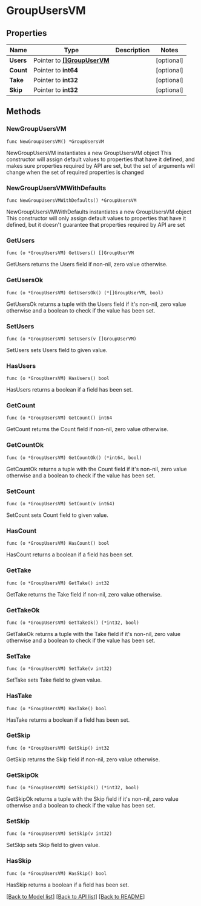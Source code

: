 # GroupUsersVM

## Properties

Name | Type | Description | Notes
------------ | ------------- | ------------- | -------------
**Users** | Pointer to [**[]GroupUserVM**](GroupUserVM.md) |  | [optional] 
**Count** | Pointer to **int64** |  | [optional] 
**Take** | Pointer to **int32** |  | [optional] 
**Skip** | Pointer to **int32** |  | [optional] 

## Methods

### NewGroupUsersVM

`func NewGroupUsersVM() *GroupUsersVM`

NewGroupUsersVM instantiates a new GroupUsersVM object
This constructor will assign default values to properties that have it defined,
and makes sure properties required by API are set, but the set of arguments
will change when the set of required properties is changed

### NewGroupUsersVMWithDefaults

`func NewGroupUsersVMWithDefaults() *GroupUsersVM`

NewGroupUsersVMWithDefaults instantiates a new GroupUsersVM object
This constructor will only assign default values to properties that have it defined,
but it doesn't guarantee that properties required by API are set

### GetUsers

`func (o *GroupUsersVM) GetUsers() []GroupUserVM`

GetUsers returns the Users field if non-nil, zero value otherwise.

### GetUsersOk

`func (o *GroupUsersVM) GetUsersOk() (*[]GroupUserVM, bool)`

GetUsersOk returns a tuple with the Users field if it's non-nil, zero value otherwise
and a boolean to check if the value has been set.

### SetUsers

`func (o *GroupUsersVM) SetUsers(v []GroupUserVM)`

SetUsers sets Users field to given value.

### HasUsers

`func (o *GroupUsersVM) HasUsers() bool`

HasUsers returns a boolean if a field has been set.

### GetCount

`func (o *GroupUsersVM) GetCount() int64`

GetCount returns the Count field if non-nil, zero value otherwise.

### GetCountOk

`func (o *GroupUsersVM) GetCountOk() (*int64, bool)`

GetCountOk returns a tuple with the Count field if it's non-nil, zero value otherwise
and a boolean to check if the value has been set.

### SetCount

`func (o *GroupUsersVM) SetCount(v int64)`

SetCount sets Count field to given value.

### HasCount

`func (o *GroupUsersVM) HasCount() bool`

HasCount returns a boolean if a field has been set.

### GetTake

`func (o *GroupUsersVM) GetTake() int32`

GetTake returns the Take field if non-nil, zero value otherwise.

### GetTakeOk

`func (o *GroupUsersVM) GetTakeOk() (*int32, bool)`

GetTakeOk returns a tuple with the Take field if it's non-nil, zero value otherwise
and a boolean to check if the value has been set.

### SetTake

`func (o *GroupUsersVM) SetTake(v int32)`

SetTake sets Take field to given value.

### HasTake

`func (o *GroupUsersVM) HasTake() bool`

HasTake returns a boolean if a field has been set.

### GetSkip

`func (o *GroupUsersVM) GetSkip() int32`

GetSkip returns the Skip field if non-nil, zero value otherwise.

### GetSkipOk

`func (o *GroupUsersVM) GetSkipOk() (*int32, bool)`

GetSkipOk returns a tuple with the Skip field if it's non-nil, zero value otherwise
and a boolean to check if the value has been set.

### SetSkip

`func (o *GroupUsersVM) SetSkip(v int32)`

SetSkip sets Skip field to given value.

### HasSkip

`func (o *GroupUsersVM) HasSkip() bool`

HasSkip returns a boolean if a field has been set.


[[Back to Model list]](../README.md#documentation-for-models) [[Back to API list]](../README.md#documentation-for-api-endpoints) [[Back to README]](../README.md)


